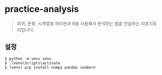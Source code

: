 # practice-analysis
 
 > 회귀, 분류, 시계열을 파이썬과 R을 사용해서 분석하는 법을 연습하는 리포지토리입니다.

## 설정
```shell
$ python -m venv venv
$ .\venv\Scripts\activate
$ (venv) pip install numpy pandas seaborn
```